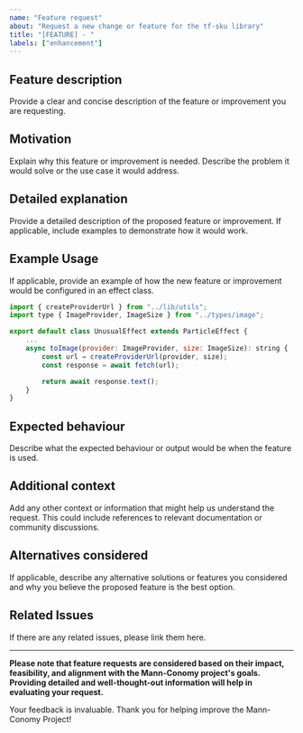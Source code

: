 ```yaml
---
name: "Feature request"
about: "Request a new change or feature for the tf-sku library"
title: "[FEATURE] - "
labels: ["enhancement"]
---
```


## Feature description

Provide a clear and concise description of the feature or improvement you are requesting.

## Motivation

Explain why this feature or improvement is needed. Describe the problem it would solve or the use case it would address.

## Detailed explanation

Provide a detailed description of the proposed feature or improvement. If applicable, include examples to demonstrate how it would work.

## Example Usage

If applicable, provide an example of how the new feature or improvement would be configured in an effect class.

```js
import { createProviderUrl } from "../lib/utils";
import type { ImageProvider, ImageSize } from "../types/image";

export default class UnusualEffect extends ParticleEffect {
    ...
    async toImage(provider: ImageProvider, size: ImageSize): string {
        const url = createProviderUrl(provider, size);
        const response = await fetch(url);

        return await response.text();
    }
}
```

## Expected behaviour

Describe what the expected behaviour or output would be when the feature is used.

## Additional context

Add any other context or information that might help us understand the request. This could include references to relevant documentation or community discussions.

## Alternatives considered

If applicable, describe any alternative solutions or features you considered and why you believe the proposed feature is the best option.

## Related Issues

If there are any related issues, please link them here.

---

**Please note that feature requests are considered based on their impact, feasibility, and alignment with the Mann-Conomy project's goals. Providing detailed and well-thought-out information will help in evaluating your request.**

Your feedback is invaluable. Thank you for helping improve the Mann-Conomy Project!
